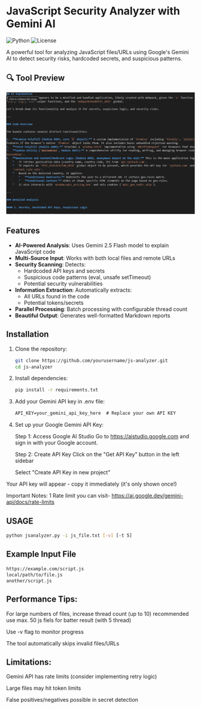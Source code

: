 # JavaScript Security Analyzer with Gemini AI

![Python](https://img.shields.io/badge/Python-3.8+-blue.svg)
![License](https://img.shields.io/badge/License-MIT-green.svg)

A powerful tool for analyzing JavaScript files/URLs using Google's Gemini AI to detect security risks, hardcoded secrets, and suspicious patterns.

## 🔍 Tool Preview

![Screenshot](images/ss1.png)



## Features

- **AI-Powered Analysis**: Uses Gemini 2.5 Flash model to explain JavaScript code
- **Multi-Source Input**: Works with both local files and remote URLs
- **Security Scanning**: Detects:
  - Hardcoded API keys and secrets
  - Suspicious code patterns (eval, unsafe setTimeout)
  - Potential security vulnerabilities
- **Information Extraction**: Automatically extracts:
  - All URLs found in the code
  - Potential tokens/secrets
- **Parallel Processing**: Batch processing with configurable thread count
- **Beautiful Output**: Generates well-formatted Markdown reports

## Installation

1. Clone the repository:
   ```bash
   git clone https://github.com/yourusername/js-analyzer.git
   cd js-analyzer
2. Install dependencies:
   ```bash
   pip install -r requirements.txt
3. Add your Gemini API key in .env file:
   ```txt
   API_KEY=your_gemini_api_key_here  # Replace your own API KEY
4. Set up your Google Gemini API Key:
 
   Step 1: Access Google AI Studio
   Go to https://aistudio.google.com and sign in with your Google account.
 
   Step 2: Create API Key
   Click on the "Get API Key" button in the left sidebar

   Select "Create API Key in new project"

Your API key will appear - copy it immediately (it's only shown once!)

Important Notes:
1 Rate limit you can visit- https://ai.google.dev/gemini-api/docs/rate-limits 

## USAGE 
```bash
python jsanalyzer.py -i js_file.txt [-v] [-t 5]
```
## Example Input File
```text
https://example.com/script.js
local/path/to/file.js
another/script.js
```
## Performance Tips:

  For large numbers of files, increase thread count (up to 10) recommended use max. 50 js fiels for batter result (with 5 thread)
  
  Use -v flag to monitor progress
  
  The tool automatically skips invalid files/URLs

## Limitations:

  Gemini API has rate limits (consider implementing retry logic)
  
  Large files may hit token limits
  
  False positives/negatives possible in secret detection



